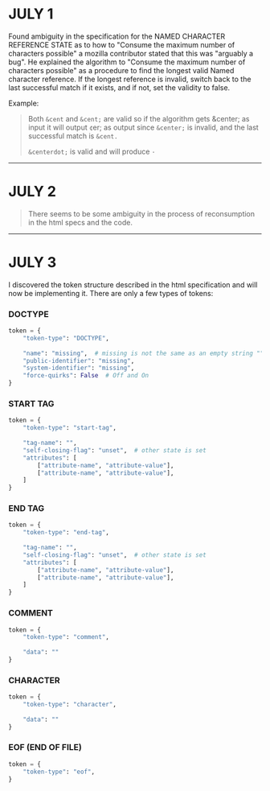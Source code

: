# JULY 1
Found ambiguity in the specification for the NAMED CHARACTER REFERENCE STATE as to
how to "Consume the maximum number of characters possible" a mozilla contributor stated
that this was "arguably a bug". He explained the algorithm to "Consume the maximum number 
of characters possible" as a procedure to find the longest valid Named character reference.
If the longest reference is invalid, switch back to the last successful match if it exists,
and if not, set the validity to false.

Example:

>Both `&cent` and `&cent;` are valid so if the algorithm gets &center; as input it will output
`¢`er; as output since `&center;` is invalid, and the last successful match is `&cent.`
> 
>`&centerdot;` is valid and will produce `·`
---
# JULY 2
> There seems to be some ambiguity in the process of reconsumption in the html specs
and the code.

---
# JULY 3
I discovered the token structure described in the html specification and will now 
be implementing it. There are only a few types of tokens:

### DOCTYPE
```python
token = {
    "token-type": "DOCTYPE",
    
    "name": "missing",  # missing is not the same as an empty string ""
    "public-identifier": "missing",
    "system-identifier": "missing",
    "force-quirks": False  # Off and On
}
```

### START TAG
```python
token = {
    "token-type": "start-tag",
    
    "tag-name": "",
    "self-closing-flag": "unset",  # other state is set
    "attributes": [
        ["attribute-name", "attribute-value"],
        ["attribute-name", "attribute-value"],
    ]
}
```

### END TAG
```python
token = {
    "token-type": "end-tag",
    
    "tag-name": "",
    "self-closing-flag": "unset",  # other state is set
    "attributes": [
        ["attribute-name", "attribute-value"],
        ["attribute-name", "attribute-value"],
    ]
}
```

### COMMENT
```python
token = {
    "token-type": "comment",
    
    "data": ""
}
```

### CHARACTER
```python
token = {
    "token-type": "character",
    
    "data": ""
}
```

### EOF (END OF FILE)
```python
token = {
    "token-type": "eof",
}
```
